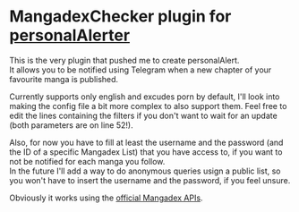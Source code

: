 # MangadexChecker plugin for [personalAlerter](https://github.com/gabrieleancora/personalAlerter)  

This is the very plugin that pushed me to create personalAlert.  
It allows you to be notified using Telegram when a new chapter of your favourite manga is published.

Currently supports only english and excudes porn by default, I'll look into making the config file a bit more complex 
to also support them. Feel free to edit the lines containing the filters if you don't want to wait for an update (both 
parameters are on line 52!).

Also, for now you have to fill at least the username and the password (and the ID of a specific Mangadex List) that you 
have access to, if you want to not be notified for each manga you follow.  
In the future I'll add a way to do anonymous queries usign a public list, so you won't have to insert the username and 
the password, if you feel unsure.  

Obviously it works using the [official Mangadex APIs](https://api.mangadex.org/docs/). 
